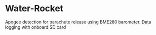 # Water-Rocket
Apogee detection for parachute release using BME280 barometer. Data logging with onboard SD card
